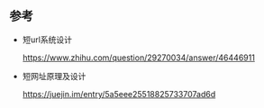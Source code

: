





## 参考

- 短url系统设计

  https://www.zhihu.com/question/29270034/answer/46446911

- 短网址原理及设计

  https://juejin.im/entry/5a5eee25518825733707ad6d